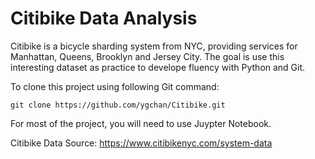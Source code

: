 # Citibike Data Analysis
Citibike is a bicycle sharding system from NYC, providing services for Manhattan, Queens, Brooklyn and Jersey City. The goal is use this interesting dataset as practice to develope fluency with Python and Git.  

To clone this project using following Git command:
```
git clone https://github.com/ygchan/Citibike.git
```

For most of the project, you will need to use Juypter Notebook.

Citibike Data Source:
https://www.citibikenyc.com/system-data
